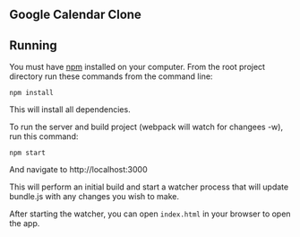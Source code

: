 ## Google Calendar Clone

## Running

You must have [npm](https://www.npmjs.org/) installed on your computer.
From the root project directory run these commands from the command line:

`npm install`

This will install all dependencies.

To run the server and build project (webpack will watch for changees -w), run this command:

`npm start`

And navigate to http://localhost:3000

This will perform an initial build and start a watcher process that will
update bundle.js with any changes you wish to make.

After starting the watcher, you can open `index.html` in your browser to
open the app.

